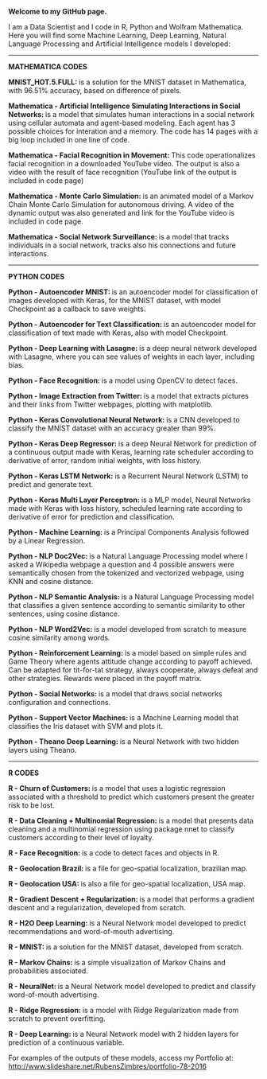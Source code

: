 <b> Welcome to my GitHub page. </b>

I am a Data Scientist and I code in R, Python and Wolfram Mathematica. Here you will find some Machine Learning, Deep Learning, Natural Language Processing and Artificial Intelligence models I developed:

------------------
<b>MATHEMATICA CODES </b>

<b> MNIST_HOT.5.FULL:  </b>	is a solution for the MNIST dataset in Mathematica, with 96.51% accuracy, based on difference of pixels.

<b> Mathematica - Artificial Intelligence Simulating Interactions in Social Networks:  </b>	is a model that simulates human interactions in a social network using cellular automata and agent-based modeling. Each agent has 3 possible choices for interation and a memory. The code has 14 pages with a big loop included in one line of code.

<b> Mathematica - Facial Recognition in Movement: </b> This code operationalizes facial recognition in a downloaded YouTube video. The output is also a video with the result of face recognition (YouTube link of the output is included in code page)

<b> Mathematica - Monte Carlo Simulation: </b> is an animated model of a Markov Chain Monte Carlo Simulation for autonomous driving. A video of the dynamic output was also generated and link for the YouTube video is included in code page.
  
<b> Mathematica - Social Network Surveillance:  </b>	is a model that tracks individuals in a social network, tracks also his connections and future interactions.


------------------
<b>PYTHON CODES</b>

<b> Python - Autoencoder MNIST:  </b>	is an autoencoder model for classification of images developed with Keras, for the MNIST dataset, with model Checkpoint as a callback to save weights.

<b> Python - Autoencoder for Text Classification:  </b>	is an autoencoder model for classification of text made with Keras, also with model Checkpoint.

<b> Python - Deep Learning with Lasagne:  </b>	is a deep neural network developed with Lasagne, where you can see values of weights in each layer, including bias.

<b> Python - Face Recognition: </b>	is a model using OpenCV to detect faces.

<b> Python - Image Extraction from Twitter: </b>	is a model that extracts pictures and their links from Twitter webpages, plotting with matplotlib.

<b> Python - Keras Convolutional Neural Network: </b> is a CNN developed to classify the MNIST dataset with an accuracy greater than 99%.

<b> Python - Keras Deep Regressor: </b>	is a deep Neural Network for prediction of a continuous output made with Keras, learning rate scheduler according to derivative of error, random initial weights, with loss history.

<b> Python - Keras LSTM Network: </b>	is a Recurrent Neural Network (LSTM) to predict and generate text.

<b> Python - Keras Multi Layer Perceptron: </b>	is a MLP model, Neural Networks made with Keras with loss history, scheduled learning rate according to derivative of error for prediction and classification.

<b> Python - Machine Learning: </b> is a Principal Components Analysis followed by a Linear Regression.

<b> Python - NLP Doc2Vec: </b>	is a Natural Language Processing model where I asked a Wikipedia webpage a question and 4 possible answers were semantically chosen from the tokenized and vectorized webpage, using KNN and cosine distance.

<b> Python - NLP Semantic Analysis: </b>	is a Natural Language Processing model that classifies a given sentence according to semantic similarity to other sentences, using cosine distance.

<b> Python - NLP Word2Vec: </b>	is a model developed from scratch to measure cosine similarity among words.

<b> Python - Reinforcement Learning: </b>	is a model based on simple rules and Game Theory where agents attitude change according to payoff achieved. Can be adapted for tit-for-tat strategy, always cooperate, always defeat and other strategies. Rewards were placed in the payoff matrix.

<b> Python - Social Networks: </b>	is a model that draws social networks configuration and connections.

<b> Python - Support Vector Machines: </b>	is a Machine Learning model that classifies the Iris dataset with SVM and plots it.

<b> Python - Theano Deep Learning: </b>	is a Neural Network with two hidden layers using Theano.


------------------
<b>R CODES</b>

<b> R - Churn of Customers: </b> is a model that uses a logistic regression associated with a threshold to predict which customers present the greater risk to be lost.

<b> R - Data Cleaning + Multinomial Regression: </b>	is a model that presents data cleaning and a multinomial regression using package nnet to classify customers according to their level of loyalty.

<b> R - Face Recognition: </b>	is a code to detect faces and objects in R.

<b> R - Geolocation Brazil: </b>	is a file for geo-spatial localization, brazilian map.

<b> R - Geolocation USA: </b>	is also a file for geo-spatial localization, USA map.

<b> R - Gradient Descent + Regularization: </b>	is a model that performs a gradient descent and a regularization, developed from scratch.

<b> R - H2O Deep Learning: </b>	is a Neural Network model developed to predict recommendations and word-of-mouth advertising.

<b> R - MNIST: </b>	is a solution for the MNIST dataset, developed from scratch.

<b> R - Markov Chains: </b>	is a simple visualization of Markov Chains and probabilities associated.

<b> R - NeuralNet: </b> is a Neural Network model developed to predict and classify word-of-mouth advertising.

<b> R - Ridge Regression: </b> is a model with Ridge Regularization made from scratch to prevent overfitting.

<b> R - Deep Learning: </b> is a Neural Network model with 2 hidden layers for prediction of a continuous variable.

For examples of the outputs of these models, access my Portfolio at: http://www.slideshare.net/RubensZimbres/portfolio-78-2016
